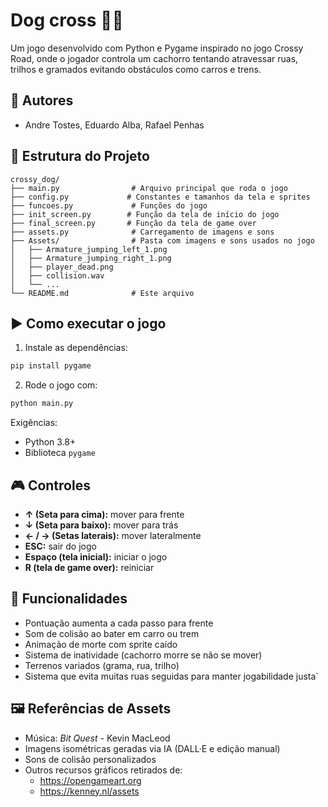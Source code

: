 
# Dog cross 🐶🚗

Um jogo desenvolvido com Python e Pygame inspirado no jogo Crossy Road, onde o jogador controla um cachorro tentando atravessar ruas, trilhos e gramados evitando obstáculos como carros e trens.

## 👥 Autores
- Andre Tostes, Eduardo Alba, Rafael Penhas

## 📁 Estrutura do Projeto

```
crossy_dog/
├── main.py                # Arquivo principal que roda o jogo
├── config.py             # Constantes e tamanhos da tela e sprites
├── funcoes.py             # Funções do jogo
├── init_screen.py        # Função da tela de início do jogo
├── final_screen.py       # Função da tela de game over
├── assets.py              # Carregamento de imagens e sons
├── Assets/                # Pasta com imagens e sons usados no jogo
│   ├── Armature_jumping_left_1.png
│   ├── Armature_jumping_right_1.png
│   ├── player_dead.png
│   ├── collision.wav
│   └── ...
└── README.md              # Este arquivo
```

## ▶️ Como executar o jogo

1. Instale as dependências:
```bash
pip install pygame
```

2. Rode o jogo com:
```bash
python main.py
```

Exigências:
- Python 3.8+
- Biblioteca `pygame`

## 🎮 Controles

- **↑ (Seta para cima):** mover para frente 
- **↓ (Seta para baixo):** mover para trás
- **← / → (Setas laterais):** mover lateralmente
- **ESC:** sair do jogo
- **Espaço (tela inicial):** iniciar o jogo
- **R (tela de game over):** reiniciar

## 🧠 Funcionalidades

- Pontuação aumenta a cada passo para frente
- Som de colisão ao bater em carro ou trem
- Animação de morte com sprite caído
- Sistema de inatividade (cachorro morre se não se mover)
- Terrenos variados (grama, rua, trilho)
- Sistema que evita muitas ruas seguidas para manter jogabilidade justa`

## 🖼️ Referências de Assets

- Música: *Bit Quest* - Kevin MacLeod
- Imagens isométricas geradas via IA (DALL·E e edição manual)
- Sons de colisão personalizados
- Outros recursos gráficos retirados de:
  - https://opengameart.org
  - https://kenney.nl/assets

